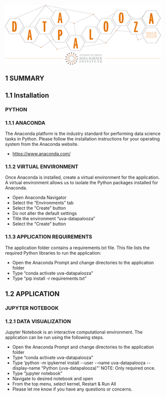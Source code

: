 ![alt text](assets/uva-datapalooza-2018.png)

## 1 SUMMARY

## 1.1 Installation

### PYTHON
### 1.1.1 ANACONDA
The Anaconda platform is the industry standard for performing data science tasks in Python.  Please follow the installation instructions for your operating system from the Anaconda website.
* https://www.anaconda.com/

### 1.1.2 VIRTUAL ENVIRONMENT
Once Anaconda is installed, create a virtual environment for the application.  A virtual environment allows us to isolate the Python packages installed for Anaconda.
* Open Anaconda Navigator
* Select the “Environments” tab
* Select the “Create” button
* Do not alter the default settings
* Title the environment “uva-datapalooza”
* Select the “Create” button

### 1.1.3 APPLICATION REQUIREMENTS
The application folder contains a requirements.txt file.  This file lists the required Python libraries to run the application:
* Open the Anaconda Prompt and change directories to the application folder
* Type “conda activate uva-datapalooza”
* Type “pip install -r requirements.txt”

## 1.2 APPLICATION

### JUPYTER NOTEBOOK
### 1.2.1 DATA VISUALIZATION
Jupyter Notebook is an interactive computational environment. The application can be run using the following steps.
* Open the Anaconda Prompt and change directories to the application folder
* Type “conda activate uva-datapalooza”
* Type ‘python -m ipykernel install --user --name uva-datapalooza --display-name "Python (uva-datapalooza)"’ NOTE: Only required once.
* Type  “jupyter notebook”
* Navigate to desired notebook and open
* From the top menu, select kernel, Restart & Run All
* Please let me know if you have any questions or concerns.
